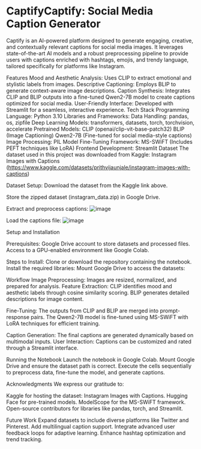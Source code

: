 # CaptifyCaptify: Social Media Caption Generator
Captify is an AI-powered platform designed to generate engaging, creative, and contextually relevant captions for social media images. It leverages state-of-the-art AI models and a robust preprocessing pipeline to provide users with captions enriched with hashtags, emojis, and trendy language, tailored specifically for platforms like Instagram.

Features
Mood and Aesthetic Analysis: Uses CLIP to extract emotional and stylistic labels from images.
Descriptive Captioning: Employs BLIP to generate context-aware image descriptions.
Caption Synthesis: Integrates CLIP and BLIP outputs into a fine-tuned Qwen2-7B model to create captions optimized for social media.
User-Friendly Interface: Developed with Streamlit for a seamless, interactive experience.
Tech Stack
Programming Language:
Python 3.10
Libraries and Frameworks:
Data Handling:
pandas, os, zipfile
Deep Learning Models:
transformers, datasets, torch, torchvision, accelerate
Pretrained Models:
CLIP (openai/clip-vit-base-patch32)
BLIP (Image Captioning)
Qwen2-7B (Fine-tuned for social media-style captions)
Image Processing:
PIL
Model Fine-Tuning Framework:
MS-SWiFT (Includes PEFT techniques like LoRA)
Frontend Development:
Streamlit
Dataset
The dataset used in this project was downloaded from Kaggle: Instagram Images with Captions (https://www.kaggle.com/datasets/prithvijaunjale/instagram-images-with-captions)

Dataset Setup:
Download the dataset from the Kaggle link above.

Store the zipped dataset (instagram_data.zip) in Google Drive.

Extract and preprocess captions:
![image](https://github.com/user-attachments/assets/1b4d6a4e-5183-4ea2-9e4e-a5c4a7d5e614)


Load the captions file:
![image](https://github.com/user-attachments/assets/14246967-dde3-4a8c-abe8-c0861f63e8e8)

Setup and Installation

Prerequisites:
Google Drive account to store datasets and processed files.
Access to a GPU-enabled environment like Google Colab.

Steps to Install:
Clone or download the repository containing the notebook.
Install the required libraries:
Mount Google Drive to access the datasets:

Workflow
Image Preprocessing: Images are resized, normalized, and prepared for analysis.
Feature Extraction:
CLIP identifies mood and aesthetic labels through cosine similarity scoring.
BLIP generates detailed descriptions for image content.

Fine-Tuning:
The outputs from CLIP and BLIP are merged into prompt-response pairs.
The Qwen2-7B model is fine-tuned using MS-SWiFT with LoRA techniques for efficient training.

Caption Generation: The final captions are generated dynamically based on multimodal inputs.
User Interaction: Captions can be customized and rated through a Streamlit interface.

Running the Notebook
Launch the notebook in Google Colab.
Mount Google Drive and ensure the dataset path is correct.
Execute the cells sequentially to preprocess data, fine-tune the model, and generate captions.

Acknowledgments
We express our gratitude to:

Kaggle for hosting the dataset: Instagram Images with Captions.
Hugging Face for pre-trained models.
ModelScope for the MS-SWiFT framework.
Open-source contributors for libraries like pandas, torch, and Streamlit.

Future Work
Expand datasets to include diverse platforms like Twitter and Pinterest.
Add multilingual caption support.
Integrate advanced user feedback loops for adaptive learning.
Enhance hashtag optimization and trend tracking.

